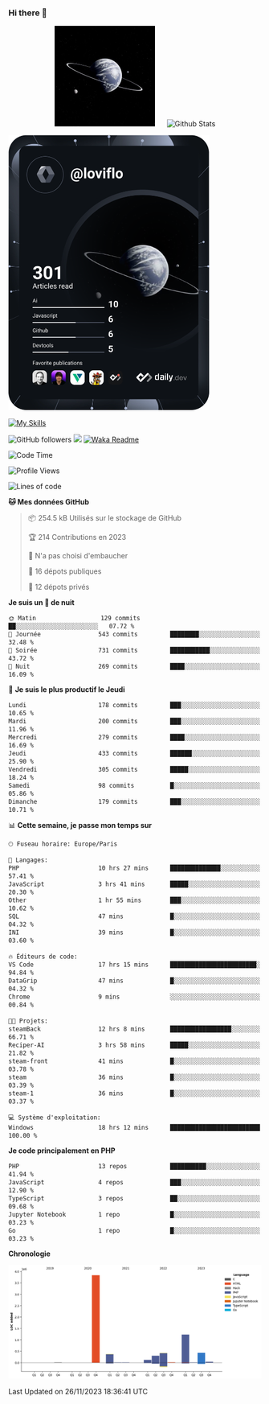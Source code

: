 ### Hi there 👋

<p align="center">
  <img src="https://github.com/Loviflo/Loviflo/blob/main/img/portrait.jpg" alt="Loviflo" height="200" style="margin-right: 20px"/>
  <img src="https://github-readme-stats.vercel.app/api?username=Loviflo&show_icons=true&theme=graywhite" alt="Github Stats" />
</p>

<a href="https://app.daily.dev/loviflo"><img src="https://github.com/loviflo/loviflo/blob/main/devcard.svg" width="400" alt="Loviflo's Dev Card"/></a>


[![My Skills](https://skillicons.dev/icons?i=php,laravel,symfony,mysql,js,ts,html,css,sass,angular,docker,webpack,vscode,figma,git,github,gitlab)](https://skillicons.dev)


![GitHub followers](https://img.shields.io/github/followers/Loviflo?label=Follow&style=social)
![](https://visitor-badge.glitch.me/badge?page_id=Loviflo.Loviflo)
[![Waka Readme](https://github.com/Loviflo/Loviflo/actions/workflows/update-stats.yml/badge.svg)](https://github.com/Loviflo/Loviflo/actions/workflows/update-stats.yml)

<!--START_SECTION:waka-->
![Code Time](http://img.shields.io/badge/Code%20Time-1%2C648%20hrs%2013%20mins-blue)

![Profile Views](http://img.shields.io/badge/Vues%20du%20profil-0-blue)

![Lines of code](https://img.shields.io/badge/Depuis%20Hello%20World%2C%20j%27ai%20%C3%A9crit-6.8%20million%20Lignes%20de%20code-blue)

**🐱 Mes données GitHub** 

> 📦 254.5 kB Utilisés sur le stockage de GitHub 
 > 
> 🏆 214 Contributions en 2023
 > 
> 🚫 N'a pas choisi d'embaucher
 > 
> 📜 16 dépots publiques 
 > 
> 🔑 12 dépots privés 
 > 
**Je suis un 🦉 de nuit** 

```text
🌞 Matin                  129 commits         ██░░░░░░░░░░░░░░░░░░░░░░░   07.72 % 
🌆 Journée                543 commits         ████████░░░░░░░░░░░░░░░░░   32.48 % 
🌃 Soirée                 731 commits         ███████████░░░░░░░░░░░░░░   43.72 % 
🌙 Nuit                   269 commits         ████░░░░░░░░░░░░░░░░░░░░░   16.09 % 
```
📅 **Je suis le plus productif le Jeudi** 

```text
Lundi                    178 commits         ███░░░░░░░░░░░░░░░░░░░░░░   10.65 % 
Mardi                    200 commits         ███░░░░░░░░░░░░░░░░░░░░░░   11.96 % 
Mercredi                 279 commits         ████░░░░░░░░░░░░░░░░░░░░░   16.69 % 
Jeudi                    433 commits         ██████░░░░░░░░░░░░░░░░░░░   25.90 % 
Vendredi                 305 commits         █████░░░░░░░░░░░░░░░░░░░░   18.24 % 
Samedi                   98 commits          █░░░░░░░░░░░░░░░░░░░░░░░░   05.86 % 
Dimanche                 179 commits         ███░░░░░░░░░░░░░░░░░░░░░░   10.71 % 
```


📊 **Cette semaine, je passe mon temps sur** 

```text
🕑︎ Fuseau horaire: Europe/Paris

💬 Langages: 
PHP                      10 hrs 27 mins      ██████████████░░░░░░░░░░░   57.41 % 
JavaScript               3 hrs 41 mins       █████░░░░░░░░░░░░░░░░░░░░   20.30 % 
Other                    1 hr 55 mins        ███░░░░░░░░░░░░░░░░░░░░░░   10.62 % 
SQL                      47 mins             █░░░░░░░░░░░░░░░░░░░░░░░░   04.32 % 
INI                      39 mins             █░░░░░░░░░░░░░░░░░░░░░░░░   03.60 % 

🔥 Éditeurs de code: 
VS Code                  17 hrs 15 mins      ████████████████████████░   94.84 % 
DataGrip                 47 mins             █░░░░░░░░░░░░░░░░░░░░░░░░   04.32 % 
Chrome                   9 mins              ░░░░░░░░░░░░░░░░░░░░░░░░░   00.84 % 

🐱‍💻 Projets: 
steamBack                12 hrs 8 mins       █████████████████░░░░░░░░   66.71 % 
Reciper-AI               3 hrs 58 mins       █████░░░░░░░░░░░░░░░░░░░░   21.82 % 
steam-front              41 mins             █░░░░░░░░░░░░░░░░░░░░░░░░   03.78 % 
steam                    36 mins             █░░░░░░░░░░░░░░░░░░░░░░░░   03.39 % 
steam-1                  36 mins             █░░░░░░░░░░░░░░░░░░░░░░░░   03.37 % 

💻 Système d'exploitation: 
Windows                  18 hrs 12 mins      █████████████████████████   100.00 % 
```

**Je code principalement en PHP** 

```text
PHP                      13 repos            ██████████░░░░░░░░░░░░░░░   41.94 % 
JavaScript               4 repos             ███░░░░░░░░░░░░░░░░░░░░░░   12.90 % 
TypeScript               3 repos             ██░░░░░░░░░░░░░░░░░░░░░░░   09.68 % 
Jupyter Notebook         1 repo              █░░░░░░░░░░░░░░░░░░░░░░░░   03.23 % 
Go                       1 repo              █░░░░░░░░░░░░░░░░░░░░░░░░   03.23 % 
```



**Chronologie**

![Lines of Code chart](https://raw.githubusercontent.com/Loviflo/Loviflo/main/assets/bar_graph.png)


 Last Updated on 26/11/2023 18:36:41 UTC
<!--END_SECTION:waka-->
